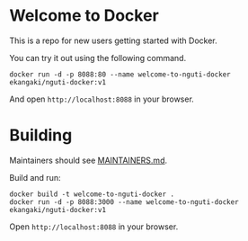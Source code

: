 # Welcome to Docker

This is a repo for new users getting started with Docker.

You can try it out using the following command.
```
docker run -d -p 8088:80 --name welcome-to-nguti-docker ekangaki/nguti-docker:v1
```
And open `http://localhost:8088` in your browser.

# Building

Maintainers should see [MAINTAINERS.md](MAINTAINERS.md).

Build and run:
```
docker build -t welcome-to-nguti-docker . 
docker run -d -p 8088:3000 --name welcome-to-nguti-docker ekangaki/nguti-docker:v1
```
Open `http://localhost:8088` in your browser.
